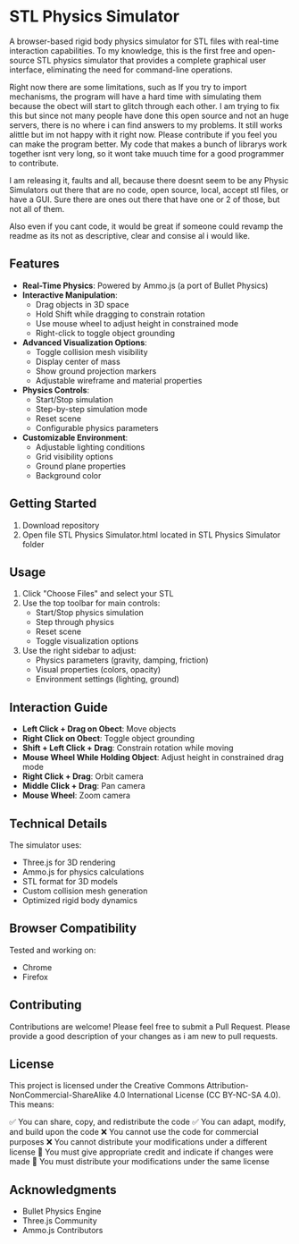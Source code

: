 # STL Physics Simulator

A browser-based rigid body physics simulator for STL files with real-time interaction capabilities. To my knowledge, this is the first free and open-source STL physics simulator that provides a complete graphical user interface, eliminating the need for command-line operations.

Right now there are some limitations, such as If you try to import mechanisms, the program will have a hard time with simulating them because the obect will start to glitch through each other. I am trying to fix this but since not many people have done this open source and not an huge servers, there is no where i can find answers to my problems. It still works alittle but im not happy with it right now. Please contribute if you feel you can make the program better. My code that makes a bunch of librarys work together isnt very long, so it wont take muuch time for a good programmer to contribute.

I am releasing it, faults and all, because there doesnt seem to be any Physic Simulators out there that are no code, open source, local, accept stl files, or have a GUI. Sure there are ones out there that have one or 2 of those, but not all of them.

Also even if you cant code, it would be great if someone could revamp the readme as its not as descriptive, clear and consise al i would like.

## Features

- **Real-Time Physics**: Powered by Ammo.js (a port of Bullet Physics)
- **Interactive Manipulation**: 
  - Drag objects in 3D space
  - Hold Shift while dragging to constrain rotation
  - Use mouse wheel to adjust height in constrained mode
  - Right-click to toggle object grounding
- **Advanced Visualization Options**:
  - Toggle collision mesh visibility
  - Display center of mass
  - Show ground projection markers
  - Adjustable wireframe and material properties
- **Physics Controls**:
  - Start/Stop simulation
  - Step-by-step simulation mode
  - Reset scene
  - Configurable physics parameters
- **Customizable Environment**:
  - Adjustable lighting conditions
  - Grid visibility options
  - Ground plane properties
  - Background color

## Getting Started

1. Download repository
2. Open file STL Physics Simulator.html located in STL Physics Simulator folder

## Usage

1. Click "Choose Files" and select your STL
2. Use the top toolbar for main controls:
   - Start/Stop physics simulation
   - Step through physics
   - Reset scene
   - Toggle visualization options
3. Use the right sidebar to adjust:
   - Physics parameters (gravity, damping, friction)
   - Visual properties (colors, opacity)
   - Environment settings (lighting, ground)

## Interaction Guide

- **Left Click + Drag on Obect**: Move objects
- **Right Click on Obect**: Toggle object grounding
- **Shift + Left Click + Drag**: Constrain rotation while moving
- **Mouse Wheel While Holding Object**: Adjust height in constrained drag mode
- **Right Click + Drag**: Orbit camera
- **Middle Click + Drag**: Pan camera
- **Mouse Wheel**: Zoom camera

## Technical Details

The simulator uses:
- Three.js for 3D rendering
- Ammo.js for physics calculations
- STL format for 3D models
- Custom collision mesh generation
- Optimized rigid body dynamics

## Browser Compatibility

Tested and working on:
- Chrome
- Firefox

## Contributing

Contributions are welcome! Please feel free to submit a Pull Request. Please provide a good description of your changes as i am new to pull requests.

## License

This project is licensed under the Creative Commons Attribution-NonCommercial-ShareAlike 4.0 International License (CC BY-NC-SA 4.0).
This means:

✅ You can share, copy, and redistribute the code
✅ You can adapt, modify, and build upon the code
❌ You cannot use the code for commercial purposes
❌ You cannot distribute your modifications under a different license
📝 You must give appropriate credit and indicate if changes were made
📝 You must distribute your modifications under the same license

## Acknowledgments

- Bullet Physics Engine
- Three.js Community
- Ammo.js Contributors
